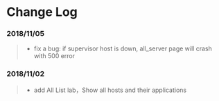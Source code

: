 # Change Log

### 2018/11/05

>- fix a bug: if supervisor host is down, all_server page will crash with 500 error

### 2018/11/02

>- add All List lab，Show all hosts and their applications